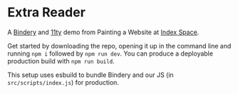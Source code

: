 # Extra Reader

A [Bindery](https://github.com/evnbr/bindery) and [11ty](https://github.com/11ty/eleventy) demo from Painting a Website at [Index Space](index-space.org/).
 
Get started by downloading the repo, opening it up in the command line and running `npm i` followed by `npm run dev`. You can produce a deployable production build with `npm run build`.

This setup uses esbuild to bundle Bindery and our JS (in `src/scripts/index.js`) for production.
